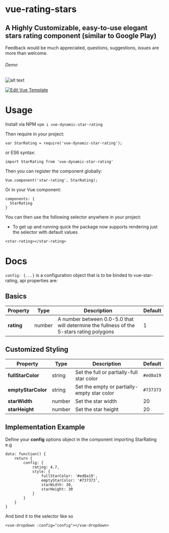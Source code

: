 # vue-rating-stars
## A Highly Customizable, easy-to-use elegant stars rating component (similar to Google Play)

Feedback would be much appreciated, questions, suggestions, issues are more than welcome.

###### Demo

![alt text](https://i.imgur.com/pciVDo0.png "4.6 Rating Stars")

[![Edit Vue Template](https://codesandbox.io/static/img/play-codesandbox.svg)](https://codesandbox.io/s/9846q4oz4r)

# Usage
Install via NPM ```npm i vue-dynamic-star-rating```

Then require in your project:
```
var StarRating = require('vue-dynamic-star-rating');
```
or ES6 syntax:
```
import StarRating from 'vue-dynamic-star-rating'
```
Then you can register the component globally:
```
Vue.component('star-rating', StarRating);
```
Or in your Vue component:
```
components: {
  StarRating
}
```
You can then use the following selector anywhere in your project:
* To get up and running quick the package now supports rendering just the selector with default values
```
<star-rating></star-rating>
```

# Docs
```config: {...}``` is a configuration object that is to be binded to vue-star-rating, api properties are:

## Basics

| Property | Type  | Description | Default
| --- | ---  | --- | --- |
| **rating** | number  | A number between 0.0-5.0 that will determine the fullness of the 5-stars rating polygons | 1 |

## Customized Styling

| Property | Type  | Description | Default |
| --- | ---  | --- | --- |
| **fullStarColor** | string | Set the full or partially-full star color | ```#ed8a19``` |
| **emptyStarColor** | string | Set the empty or partially-empty star color | ```#737373``` |
| **starWidth** | number | Set the star width | 20 |
| **starHeight** | number | Set the star height | 20 |

## Implementation Example
Define your **config** options object in the component importing StarRating e.g
```
data: function() {
    return {
        config: {
            rating: 4.7,
            style: {
                fullStarColor: '#ed8a19',
                emptyStarColor: '#737373',
                starWidth: 30,
                starHeight: 30
            }
        }
    }
}
```
And bind it to the selector like so
```
<vue-dropdown :config="config"></vue-dropdown>

```

